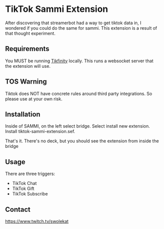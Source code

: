 # TikTok Sammi Extension

After discovering that streamerbot had a way to get tiktok data in, I wondered if you could do the same for sammi. This extension is a result of that thought experiment.

## Requirements
You MUST be running [Tikfinity](https://tikfinity.zerody.one/) locally. This runs a websocket server that the extension will use.

## TOS Warning
Tiktok does NOT have concrete rules around third party integrations. So please use at your own risk.

## Installation
Inside of SAMMI, on the left select bridge. Select install new extension. Install tiktok-sammi-extension.sef.

That's it. There's no deck, but you should see the extension from inside the bridge

## Usage
There are three triggers:
* TikTok Chat
* TikTok Gift
* TikTok Subscribe

## Contact
https://www.twitch.tv/swolekat